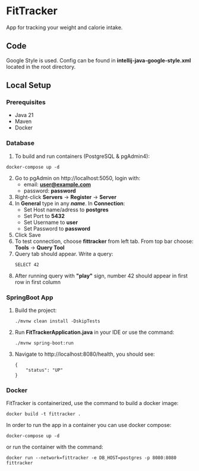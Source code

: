 # FitTracker
App for tracking your weight and calorie intake.

## Code
Google Style is used. Config can be found in **intellij-java-google-style.xml** located in the root directory.

## Local Setup

### Prerequisites

* Java 21
* Maven
* Docker

### Database
1. To build and run containers (PostgreSQL & pgAdmin4):
```
docker-compose up -d
```
2. Go to pgAdmin on http://localhost:5050, login with:
   * email: **user@example.com**
   * password: **password**
3. Right-click **Servers** -> **Register** -> **Server**
4. In **General** type in any **_name_**. In **Connection**:
   * Set Host name/adress to **postgres**
   * Set Port to **5432**
   * Set Username to **user**
   * Set Password to **password**
5. Click Save
6. To test connection, choose **fittracker** from left tab. From top bar choose: **Tools** -> **Query Tool**
7. Query tab should appear. Write a query: 
    ```
    SELECT 42
    ```
9. After running query with **"play"** sign, number 42 should appear in first row in first column

### SpringBoot App

1. Build the project:
    ```
    ./mvnw clean install -DskipTests
    ``` 
2. Run **FitTrackerApplication.java** in your IDE or use the command:
    ```
    ./mvnw spring-boot:run
    ``` 
3. Navigate to http://localhost:8080/health, you should see:
    ```
    {
        "status": "UP"
    }
    ```

### Docker

FitTracker is containerized, use the command to build a docker image:

`docker build -t fittracker .`

In order to run the app in a container you can use docker compose:
```
docker-compose up -d
```

or run the container with the command:

`docker run --network=fittracker -e DB_HOST=postgres -p 8080:8080 fittracker`